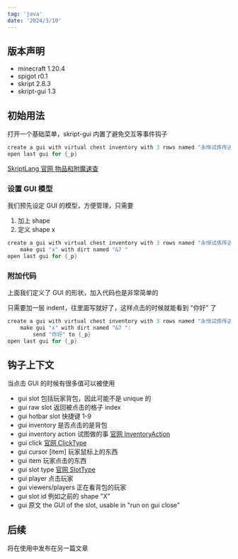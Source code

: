 ```yaml
---
tag: 'java'
date: '2024/3/10'
---
```


## 版本声明

- minecraft 1.20.4
- spigot r0.1
- skript 2.8.3
- skript-gui 1.3

## 初始用法

打开一个基础菜单，skript-gui 内置了避免交互等事件钩子

```java
create a gui with virtual chest inventory with 3 rows named "永恒试炼传送门"
open last gui for {_p}
```

[SkriptLang 官网 物品和附魔速查](https://docs.skriptlang.org/classes.html#itemtype)

### 设置 GUI 模型

我们预先设定 GUI 的模型，方便管理，只需要

1. 加上 shape
2. 定义 shape x

```java
create a gui with virtual chest inventory with 3 rows named "永恒试炼传送门" and shape "xxxxxxxxx","x-------x", "xxxxxxxxx":
    make gui "x" with dirt named "&7 "
open last gui for {_p}
```

### 附加代码

上面我们定义了 GUI 的形状，加入代码也是非常简单的

只需要加一层 indent，往里面写就好了，这样点击的时候就能看到 "你好" 了

```java
create a gui with virtual chest inventory with 3 rows named "永恒试炼传送门" and shape "xxxxxxxxx","x-------x", "xxxxxxxxx":
    make gui "x" with dirt named "&7 ":
        send "你好" to {_p}
open last gui for {_p}
```

## 钩子上下文

当点击 GUI 的时候有很多值可以被使用

- gui slot 包括玩家背包，因此可能不是 unique 的
- gui raw slot 返回被点击的格子 index
- gui hotbar slot 快捷键 1-9
- gui inventory 是否点击的是背包
- gui inventory action 试图做的事
  [官网 InventoryAction](https://docs.skriptlang.org/classes.html#inventoryaction)
- gui click
  [官网 ClickType](https://skriptlang.github.io/Skript/classes.html#clicktype)
- gui cursor [item] 玩家鼠标上的东西
- gui item 玩家点击的东西
- gui slot type
  [官网 SlotType](https://github.com/APickledWalrus/skript-gui/wiki/6.-Other-Information#slot-types)
- gui player 点击玩家
- gui viewers/players 正在看背包的玩家
- gui slot id 例如之前的 shape "X"
- gui
  原文 the GUI of the slot, usable in "run on gui close"

## 后续

将在使用中发布在另一篇文章
